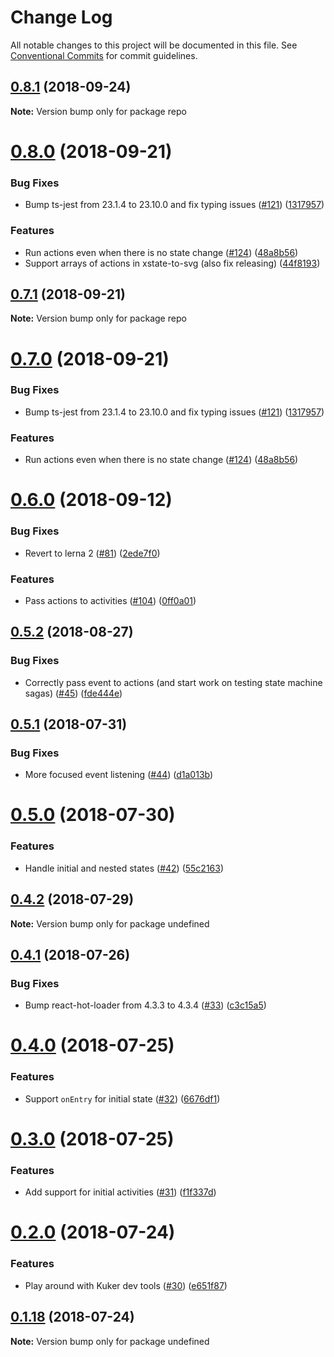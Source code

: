 # Change Log

All notable changes to this project will be documented in this file.
See [Conventional Commits](https://conventionalcommits.org) for commit guidelines.

<a name="0.8.1"></a>
## [0.8.1](https://github.com/karl/redux-saga-state-machine/compare/v0.8.0...v0.8.1) (2018-09-24)

**Note:** Version bump only for package repo





<a name="0.8.0"></a>
# [0.8.0](https://github.com/karl/redux-saga-state-machine/compare/v0.6.0...v0.8.0) (2018-09-21)


### Bug Fixes

* Bump ts-jest from 23.1.4 to 23.10.0 and fix typing issues ([#121](https://github.com/karl/redux-saga-state-machine/issues/121)) ([1317957](https://github.com/karl/redux-saga-state-machine/commit/1317957))


### Features

* Run actions even when there is no state change ([#124](https://github.com/karl/redux-saga-state-machine/issues/124)) ([48a8b56](https://github.com/karl/redux-saga-state-machine/commit/48a8b56))
* Support arrays of actions in xstate-to-svg (also fix releasing) ([44f8193](https://github.com/karl/redux-saga-state-machine/commit/44f8193))





<a name="0.7.1"></a>
## [0.7.1](https://github.com/karl/redux-saga-state-machine/compare/v0.7.0...v0.7.1) (2018-09-21)

**Note:** Version bump only for package repo





<a name="0.7.0"></a>
# [0.7.0](https://github.com/karl/redux-saga-state-machine/compare/v0.6.0...v0.7.0) (2018-09-21)


### Bug Fixes

* Bump ts-jest from 23.1.4 to 23.10.0 and fix typing issues ([#121](https://github.com/karl/redux-saga-state-machine/issues/121)) ([1317957](https://github.com/karl/redux-saga-state-machine/commit/1317957))


### Features

* Run actions even when there is no state change ([#124](https://github.com/karl/redux-saga-state-machine/issues/124)) ([48a8b56](https://github.com/karl/redux-saga-state-machine/commit/48a8b56))





<a name="0.6.0"></a>
# [0.6.0](https://github.com/karl/redux-saga-state-machine/compare/v0.5.2...v0.6.0) (2018-09-12)


### Bug Fixes

* Revert to lerna 2 ([#81](https://github.com/karl/redux-saga-state-machine/issues/81)) ([2ede7f0](https://github.com/karl/redux-saga-state-machine/commit/2ede7f0))


### Features

* Pass actions to activities ([#104](https://github.com/karl/redux-saga-state-machine/issues/104)) ([0ff0a01](https://github.com/karl/redux-saga-state-machine/commit/0ff0a01))




<a name="0.5.2"></a>
## [0.5.2](https://github.com/karl/redux-saga-state-machine/compare/v0.5.1...v0.5.2) (2018-08-27)


### Bug Fixes

* Correctly pass event to actions (and start work on testing state machine sagas) ([#45](https://github.com/karl/redux-saga-state-machine/issues/45)) ([fde444e](https://github.com/karl/redux-saga-state-machine/commit/fde444e))





<a name="0.5.1"></a>
## [0.5.1](https://github.com/karl/redux-saga-state-machine/compare/v0.5.0...v0.5.1) (2018-07-31)


### Bug Fixes

* More focused event listening ([#44](https://github.com/karl/redux-saga-state-machine/issues/44)) ([d1a013b](https://github.com/karl/redux-saga-state-machine/commit/d1a013b))




<a name="0.5.0"></a>
# [0.5.0](https://github.com/karl/redux-saga-state-machine/compare/v0.4.2...v0.5.0) (2018-07-30)


### Features

* Handle initial and nested states ([#42](https://github.com/karl/redux-saga-state-machine/issues/42)) ([55c2163](https://github.com/karl/redux-saga-state-machine/commit/55c2163))




<a name="0.4.2"></a>
## [0.4.2](https://github.com/karl/redux-saga-state-machine/compare/v0.4.1...v0.4.2) (2018-07-29)




**Note:** Version bump only for package undefined

<a name="0.4.1"></a>
## [0.4.1](https://github.com/karl/redux-saga-state-machine/compare/v0.4.0...v0.4.1) (2018-07-26)


### Bug Fixes

* Bump react-hot-loader from 4.3.3 to 4.3.4 ([#33](https://github.com/karl/redux-saga-state-machine/issues/33)) ([c3c15a5](https://github.com/karl/redux-saga-state-machine/commit/c3c15a5))




<a name="0.4.0"></a>
# [0.4.0](https://github.com/karl/redux-saga-state-machine/compare/v0.3.0...v0.4.0) (2018-07-25)


### Features

* Support `onEntry` for initial state ([#32](https://github.com/karl/redux-saga-state-machine/issues/32)) ([6676df1](https://github.com/karl/redux-saga-state-machine/commit/6676df1))




<a name="0.3.0"></a>
# [0.3.0](https://github.com/karl/redux-saga-state-machine/compare/v0.2.0...v0.3.0) (2018-07-25)


### Features

* Add support for initial activities ([#31](https://github.com/karl/redux-saga-state-machine/issues/31)) ([f1f337d](https://github.com/karl/redux-saga-state-machine/commit/f1f337d))




<a name="0.2.0"></a>
# [0.2.0](https://github.com/karl/redux-saga-state-machine/compare/v0.1.18...v0.2.0) (2018-07-24)


### Features

* Play around with Kuker dev tools ([#30](https://github.com/karl/redux-saga-state-machine/issues/30)) ([e651f87](https://github.com/karl/redux-saga-state-machine/commit/e651f87))




<a name="0.1.18"></a>
## [0.1.18](https://github.com/karl/redux-saga-state-machine/compare/v0.1.17...v0.1.18) (2018-07-24)




**Note:** Version bump only for package undefined
